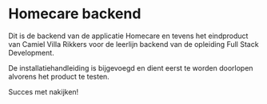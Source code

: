 # Homecare backend

Dit is de backend van de applicatie Homecare en tevens het eindproduct van Camiel Villa Rikkers voor de leerlijn backend van de opleiding Full Stack Development.

De installatiehandleiding is bijgevoegd en dient eerst te worden doorlopen alvorens het product te testen.

Succes met nakijken!
